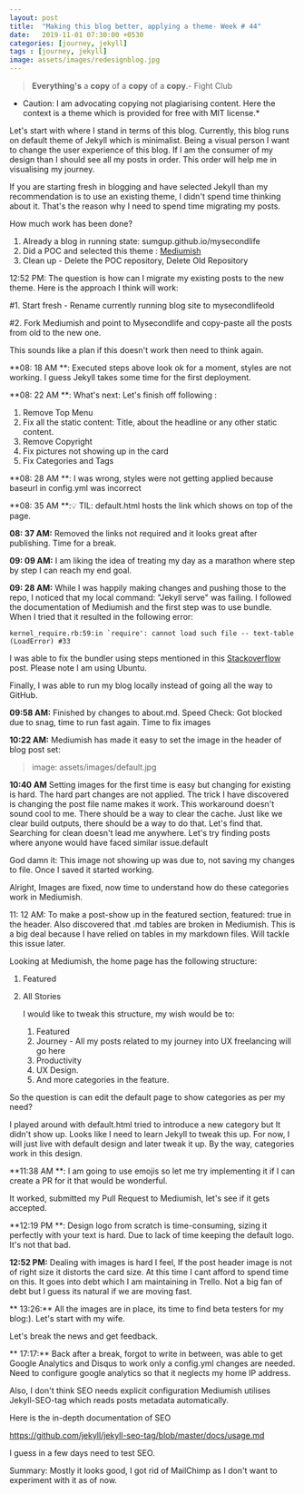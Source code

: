```yaml
---
layout: post
title:  "Making this blog better, applying a theme- Week # 44"
date:   2019-11-01 07:30:00 +0530
categories: [journey, jekyll]
tags : [journey, jekyll]
image: assets/images/redesignblog.jpg
---
```


> **Everything's** a **copy** of a **copy** of a **copy**.- Fight Club

* Caution: I am advocating copying not plagiarising content. Here the context is a theme which is provided for free with MIT license.* 

Let's start with where I stand in terms of this blog.  Currently, this blog runs on default theme of Jekyll which is minimalist. Being a visual person I want to change the user experience of this blog.  If I am the consumer of my design than I should see all my posts in order.  This order will help me in visualising my journey.

If you are starting fresh in blogging and have selected Jekyll than my recommendation is to use an existing theme, I didn't spend time thinking about it.  That's the reason why I need to spend time migrating my posts.

How much work has been done?

1. Already a blog in running state: sumgup.github.io/mysecondlife
2. Did a POC and selected this theme  : [Mediumish](https://github.com/wowthemesnet/mediumish-theme-jekyll)
3. Clean up - Delete the POC repository, Delete Old Repository

12:52 PM: The question is how can I migrate my existing posts to the new theme. Here is the approach I think will work:

#1. Start fresh - Rename currently running blog site to mysecondlifeold 

#2. Fork Mediumish and point to Mysecondlife and copy-paste all the posts from old to the new one.

This sounds like a plan if this doesn't work then need to think again. 

**08: 18 AM **: Executed steps above look ok for a moment, styles are not working.  I guess Jekyll takes some time for the first deployment.

**08: 22 AM **: What's next: Let's finish off following :

1. Remove Top Menu
2. Fix all the static content: Title, about the headline or any other static content.
3. Remove Copyright
4. Fix pictures not showing up in the card
5. Fix Categories and Tags

**08: 28 AM **: I was wrong, styles were not getting applied because baseurl in config.yml was incorrect

**08: 35 AM **::bulb: TIL: default.html hosts the link which shows on top of the page.  

**08: 37 AM:**  Removed the links not required and it looks great after publishing.  Time for a break.

**09: 09 AM:**   I am liking the idea of treating my day as a marathon where step by step I can reach my end goal. 

**09: 28 AM:**   While I was happily making changes and pushing those to the repo, I noticed that my local command: "Jekyll serve" was failing.  I followed the documentation of Mediumish and the first step was to use bundle.  When I tried that it resulted in the following error:

```
kernel_require.rb:59:in `require': cannot load such file -- text-table (LoadError) #33
```

I was able to fix the bundler using steps mentioned in this [Stackoverflow](https://stackoverflow.com/questions/47026174/find-spec-for-exe-cant-find-gem-bundler-0-a-gemgemnotfoundexception) post. Please note I am using Ubuntu.

Finally, I was able to run my blog locally instead of going all the way to GitHub.  

**09:58 AM:**  Finished by changes to about.md.  Speed Check: Got blocked due to snag, time to run fast again.  Time to fix images

**10:22 AM:**  Mediumish has made it easy to set the image in the header of blog post set:

> image: assets/images/default.jpg

**10:40 AM** Setting images for the first time is easy but changing for existing is hard. The hard part changes are not applied. The trick I have discovered is changing the post file name makes it work. This workaround doesn't sound cool to me. There should be a way to clear the cache. Just like we clear build outputs, there should be a way to do that. Let's find that.   Searching for clean doesn't lead me anywhere.  Let's try finding posts where anyone would have faced similar issue.default

God damn it: This image not showing up was due to, not saving my changes to file.  Once I saved it started working.  

Alright, Images are fixed, now time to understand how do these categories work in Mediumish.

11: 12 AM: To make a post-show up in the featured section, featured: true in the header.  Also discovered that .md tables are broken in Mediumish.  This is a big deal because I have relied on tables in my markdown files.  Will tackle this issue later. 

Looking at Mediumish, the home page has the following structure:

1. Featured

2. All Stories

   I would like to tweak this structure, my wish would be to:

   1. Featured
   2. Journey - All my posts related to my journey into UX freelancing will go here
   3. Productivity
   4. UX Design.
   5. And more categories in the feature.

So the question is can edit the default page to show categories as per my need?

I played around with default.html tried to introduce a new category but It didn't show up.  Looks like I need to learn Jekyll to tweak this up. For now, I will just live with default design and later tweak it up.  By the way, categories work in this design.

**11:38 AM **: I am going to use emojis so let me try implementing it if I can create a PR for it that would be wonderful. 

It worked, submitted my Pull Request to Mediumish, let's see if it gets accepted.  

**12:19 PM **: Design logo from scratch is time-consuming, sizing it perfectly with your text is hard. Due to lack of time keeping the default logo. It's not that bad.

**12:52 PM:**  Dealing with images is hard I feel, If the post header image is not of right size it distorts the card size. At this time I cant afford to spend time on this. It goes into debt which I am maintaining in Trello.  Not a big fan of debt but I guess its natural if we are moving fast. 

** 13:26:**  All the images are in place, its time to find beta testers for my blog:). Let's start with my wife.

Let's break the news and get feedback.

** 17:17:** Back after a break, forgot to write in between, was able to get Google Analytics and Disqus to work only a config.yml changes are needed.  Need to configure google analytics so that it neglects my home IP address. 

Also, I don't think SEO needs explicit configuration Mediumish utilises Jekyll-SEO-tag which reads posts metadata automatically.

Here is the in-depth documentation of SEO 

https://github.com/jekyll/jekyll-seo-tag/blob/master/docs/usage.md

I guess in a few days need to test SEO.

Summary: Mostly it looks good, I got rid of MailChimp as I don't want to experiment with it as of now.  